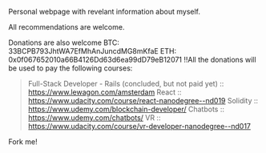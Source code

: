 Personal webpage with revelant information about myself.

All recommendations are welcome.

Donations are also welcome 
BTC: 33BCPB793JhtWA7EfMhAnJuncdMG8mKfaE
ETH: 0x0f067652010a66B4126Dd63d6ea99dD79eB12071
!!All the donations will be used to pay the following courses:
> Full-Stack Developer - Rails (concluded, but not paid yet) :: https://www.lewagon.com/amsterdam
> React :: https://www.udacity.com/course/react-nanodegree--nd019
> Solidity :: https://www.udemy.com/blockchain-developer/
> Chatbots :: https://www.udemy.com/chatbots/
> VR :: https://www.udacity.com/course/vr-developer-nanodegree--nd017


Fork me!

